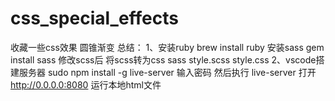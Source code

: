# css_special_effects
收藏一些css效果
圆锥渐变
总结： 1、安装ruby 
    brew install ruby
    安装sass  gem install sass
    修改scss后 将scss转为css  sass style.scss  style.css
    2、vscode搭建服务器 sudo  npm install -g live-server 输入密码
    然后执行 live-server 打开 http://0.0.0.0:8080
    运行本地html文件
